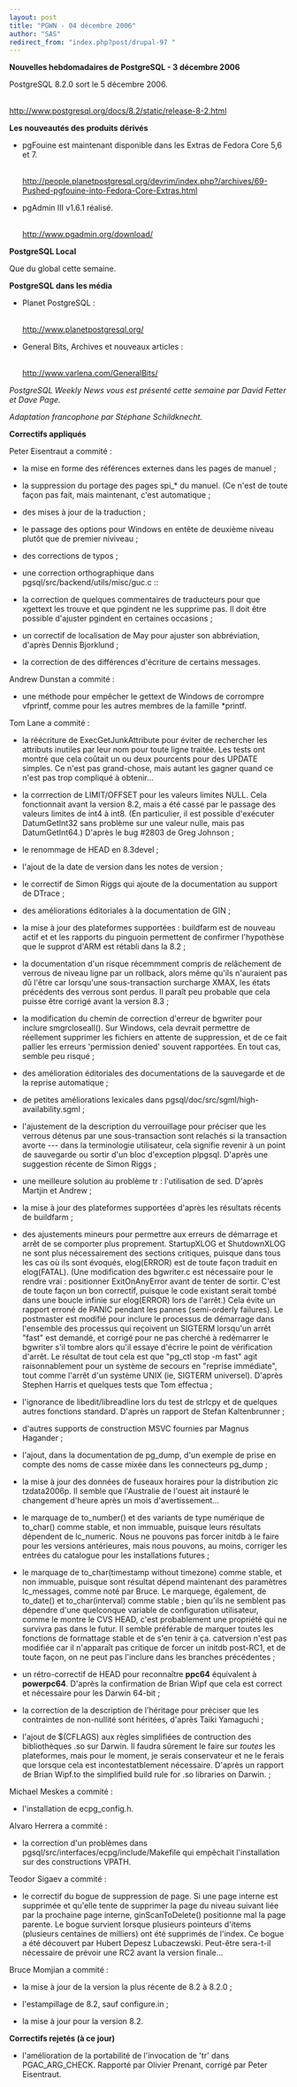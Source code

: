 ```yaml
---
layout: post
title: "PGWN - 04 décembre 2006"
author: "SAS"
redirect_from: "index.php?post/drupal-97 "
---
```



<p><strong>Nouvelles hebdomadaires de PostgreSQL - 3 décembre 2006</strong></p>

<p>

PostgreSQL 8.2.0 sort le 5 décembre 2006.

<br /><a target="_blank" href="http://www.postgresql.org/docs/8.2/static/release-8-2.html">http://www.postgresql.org/docs/8.2/static/release-8-2.html</a></p>

<!--more-->


<strong>Les nouveautés des produits dérivés</strong>

<ul>

<li>

pgFouine est maintenant disponible dans les Extras de Fedora Core 5,6 et 7.

<br /><a target="_blank" href="http://people.planetpostgresql.org/devrim/index.php?/archives/69-Pushed-pgfouine-into-Fedora-Core-Extras.html">http://people.planetpostgresql.org/devrim/index.php?/archives/69-Pushed-pgfouine-into-Fedora-Core-Extras.html</a>

</li>

<li>

pgAdmin III v1.6.1 réalisé.

<br /><a target="_blank" href="http://www.pgadmin.org/download/">http://www.pgadmin.org/download/</a>

</li>

</ul>

<p><strong>PostgreSQL Local</strong></p>

<p>

Que du global cette semaine.

</p>

<p><strong>PostgreSQL dans les média</strong></p>

<ul>

<li>

Planet PostgreSQL&nbsp;:

<br /><a target="_blank" href="http://www.planetpostgresql.org/">http://www.planetpostgresql.org/</a>

</li>

<li>

General Bits, Archives et nouveaux articles&nbsp;:

<br /><a target="_blank" href="http://www.varlena.com/GeneralBits/">http://www.varlena.com/GeneralBits/</a>

</li>

</ul>

<p><em>

PostgreSQL Weekly News vous est présenté cette semaine par David Fetter et Dave Page.

Adaptation francophone par Stéphane Schildknecht.

</em></p>

<p><strong>Correctifs appliqués</strong>

</p>

<p>

Peter Eisentraut a commité&nbsp;: </p>

<ul><li>

la mise en forme des références externes dans les pages de manuel&nbsp;;</li>

<li>

la suppression du portage des pages spi_* du manuel. (Ce n'est de toute façon pas fait, mais maintenant, c'est automatique&nbsp;; </li>

<li>

des mises à jour de la traduction&nbsp;; </li>

<li>

le passage des options pour Windows en entête de deuxième niveau plutôt que de premier niviveau&nbsp;; </li>

<li>

des corrections de typos&nbsp;;</li>

<li>

une correction orthographique dans pgsql/src/backend/utils/misc/guc.c&nbsp;::</li>

<li>

la correction de quelques commentaires de traducteurs pour que xgettext les trouve et que pgindent ne les supprime pas. Il doit être possible d'ajuster pgindent en certaines occasions&nbsp;;</li>

<li>

un correctif de localisation de May pour ajuster son abbréviation, d'après Dennis Bjorklund&nbsp;;</li>

<li>

la correction de des différences d'écriture de certains messages.</li>

</ul>

<p>

Andrew Dunstan a commité&nbsp;: </p>

<ul><li>

une méthode pour empêcher le gettext de Windows de corrompre vfprintf, comme pour les autres membres de la famille *printf.</li>

</ul>

<p>

Tom Lane a commité&nbsp;: </p>

<ul><li>

la réécriture de ExecGetJunkAttribute pour éviter de rechercher les attributs inutiles par leur nom pour toute ligne traitée. Les tests ont montré que cela coûtait un ou deux pourcents pour des UPDATE simples. Ce n'est pas grand-chose, mais autant les gagner quand ce n'est pas trop compliqué à obtenir...</li>

<li>

la corrrection de LIMIT/OFFSET pour les valeurs limites NULL. Cela fonctionnait avant la version 8.2, mais a été cassé par le passage des valeurs limites de int4 à int8. (En particulier, il est possible d'exécuter DatumGetInt32 sans problème sur une valeur nulle, mais pas DatumGetInt64.) D'après le bug #2803 de Greg Johnson&nbsp;;</li>

<li>

le renommage de HEAD en 8.3devel&nbsp;;</li>

<li>

l'ajout de la date de version dans les notes de version&nbsp;;</li>

<li>

le correctif de Simon Riggs qui ajoute de la documentation au support de DTrace&nbsp;;</li>

<li>

des améliorations éditoriales à la documentation de GIN&nbsp;;</li>

<li>

la mise à jour des plateformes supportées&nbsp;: buildfarm est de nouveau actif et et les rapports du pinguoin permettent de confirmer l'hypothèse que le supprot d'ARM est rétabli dans la 8.2&nbsp;;</li>

<li>

la documentation d'un risque récemmment compris de relâchement de verrous de niveau ligne par un rollback, alors même qu'ils n'auraient pas dû l'être car lorsqu'une sous-transaction surcharge XMAX, les états précédents des verrous sont perdus. Il paraît peu probable que cela puisse être corrigé avant la version 8.3&nbsp;;</li>

<li>

la modification du chemin de correction d'erreur de bgwriter pour inclure smgrcloseall(). Sur Windows, cela devrait permettre de réellement supprimer les fichiers en attente de suppression, et de ce fait pallier les erreurs 'permission denied' souvent rapportées. En tout cas, semble peu risqué&nbsp;;</li>

<li>

des amélioration éditoriales des documentations de la sauvegarde et de la reprise automatique&nbsp;;</li>

<li>

de petites améliorations lexicales dans pgsql/doc/src/sgml/high-availability.sgml&nbsp;;</li>

<li>

l'ajustement de la description du verrouillage pour préciser que les verrous détenus par une sous-transaction sont relachés si la transaction avorte --- dans la terminologie utilisateur, cela signifie revenir à un point de sauvegarde ou sortir d'un bloc d'exception plpgsql. D'après une suggestion récente de Simon Riggs&nbsp;;</li>

<li>

une meilleure solution au problème tr&nbsp;: l'utilisation de sed. D'après Martjin et Andrew&nbsp;;</li>

<li>

la mise à jour des plateformes supportées d'après les résultats récents de buildfarm&nbsp;;</li>

<li>

des ajustements mineurs pour permettre aux erreurs de démarrage et arrêt de se comporter plus proprement. StartupXLOG et ShutdownXLOG ne sont plus nécessairement des sections critiques, puisque dans tous les cas où ils sont évoqués, elog(ERROR) est de toute façon traduit en elog(FATAL). (Une modification des bgwriter.c est nécessaire pour le rendre vrai&nbsp;: positionner ExitOnAnyError avant de tenter de sortir. C'est de toute façon un bon correctif, puisque le code existant serait tombé dans une boucle infinie sur elog(ERROR) lors de l'arrêt.) Cela évite un rapport erroné de PANIC pendant les pannes (semi-orderly failures). Le postmaster est modifié pour inclure le processus de démarrage dans l'ensemble des processus qui reçoivent un SIGTERM lorsqu'un arrêt "fast" est demandé, et corrigé pour ne pas cherché à redémarrer le bgwriter s'il tombre alors qu'il essaye d'écrire le point de vérification d'arrêt. Le résultat de tout cela est que "pg_ctl stop -m fast" agit raisonnablement pour un système de secours en "reprise immédiate", tout comme l'arrêt d'un système UNIX (ie, SIGTERM universel). D'après Stephen Harris et quelques tests que Tom effectua&nbsp;;</li>

<li>

l'ignorance de libedit/libreadline lors du test de strlcpy et de quelques autres fonctions standard. D'après un rapport de Stefan Kaltenbrunner&nbsp;;</li>

<li>

d'autres supports de construction MSVC fournies par Magnus Hagander&nbsp;;</li>

<li>

l'ajout, dans la documentation de pg_dump, d'un exemple de prise en compte des noms de casse mixée dans les connecteurs pg_dump&nbsp;;</li>

<li>

la mise à jour des données de fuseaux horaires pour la distribution zic tzdata2006p. Il semble que l'Australie de l'ouest ait instauré le changement d'heure après un mois d'avertissement... </li>

<li>

le marquage de to_number() et des variants de type numérique de to_char() comme stable, et non immuable, puisque leurs résultats dépendent de lc_numeric. Nous ne pouvons pas forcer initdb à le faire pour les versions antérieures, mais nous pouvons, au moins, corriger les entrées du catalogue pour les installations futures&nbsp;;</li>

<li>

le marquage de to_char(timestamp without timezone) comme stable, et non immuable, puisque sont résultat dépend maintenant des paramètres lc_messages, comme noté par Bruce. Le marquege, également, de to_date() et to_char(interval) comme stable&nbsp;; bien qu'ils ne semblent pas dépendre d'une quelconque variable de configuration utilisateur, comme le montre le CVS HEAD, c'est probablement une propriété qui ne survivra pas dans le futur. Il semble préférable de marquer toutes les fonctions de formattage stable et de s'en tenir à ça. catversion n'est pas modifiée car il n'apparaît pas critique de forcer un initdb post-RC1, et de toute façon, on ne peut pas l'inclure dans les branches précédentes&nbsp;;</li>

<li>

un rétro-correctif de HEAD pour reconnaître __ppc64__ équivalent à __powerpc64__.  D'après la confirmation de Brian Wipf que cela est correct et nécessaire pour les Darwin 64-bit&nbsp;;</li>

<li>

la correction de la description de l'héritage pour préciser que les contraintes de non-nullité sont héritées, d'après Taiki Yamaguchi&nbsp;;</li>

<li>

l'ajout de $(CFLAGS) aux règles simplifiées de contruction des bibliothèques .so sur Darwin. Il faudra sûrement le faire sur *toutes* les plateformes, mais pour le moment, je serais conservateur et ne le ferais que lorsque cela est incontestatblement nécessaire. D'après un rapport de Brian Wipf.to the simplified build rule for .so libraries on   Darwin.&nbsp;;</li>

</ul>

<p>

Michael Meskes a commité&nbsp;: </p>

<ul><li>

l'installation de ecpg_config.h.</li>

</ul>

<p>

Alvaro Herrera a commité&nbsp;: </p>

<ul><li>

la correction d'un problèmes dans pgsql/src/interfaces/ecpg/include/Makefile qui empêchait l'installation sur des constructions VPATH.</li>

</ul>

<p>

Teodor Sigaev a commité&nbsp;: </p>

<ul><li>

le correctif du bogue de suppression de page. Si une page interne est supprimée et qu'elle tente de supprimer la page du niveau suivant liée par la prochaine page interne, ginScanToDelete() positionne mal la page parente. Le bogue survient lorsque plusieurs pointeurs d'items (plusieurs centaines de milliers) ont été supprimés de l'index. Ce bogue a été découvert par Hubert Depesz Lubaczewski. Peut-être sera-t-il nécessaire de prévoir une RC2 avant la version finale...</li>

</ul>

<p>

Bruce Momjian a commité&nbsp;: </p>

<ul><li>

la mise à jour de la version la plus récente de 8.2 à 8.2.0&nbsp;;</li>

<li>

l'estampillage de 8.2, sauf configure.in&nbsp;;</li>

<li>

la mise à jour pour la version 8.2.</li>

</ul>

<p><strong>Correctifs rejetés (à ce jour)</strong></p>

<ul><li>

l'amélioration de la portabilité de l'invocation de 'tr' dans PGAC_ARG_CHECK.  Rapporté par Olivier Prenant, corrigé par Peter Eisentraut.

</li>

</ul>